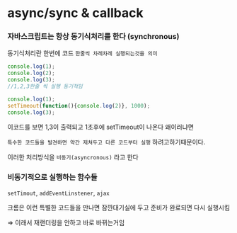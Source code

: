 # async/sync & callback

### 자바스크립트는 항상 동기식처리를 한다 (synchronous)

동기식처리란 한번에 코드 `한줄씩 차례차례 실행되는것을 의미` 

```jsx
console.log(1);
console.log(2);
console.log(3);
//1,2,3한줄 씩 실행 동기적임
```

```jsx
console.log(1);
setTimeout(function(){console.log(2)}, 1000);
console.log(3);
```

이코드를 보면 1,3이 출력되고 1초후에 setTimeout이 나온다 왜이러냐면

`특수한 코드들을 발견하면 약간 제쳐두고 다른 코드부터 실행` 하려고하기때문이다.

이러한 처리방식을 `비동기(asyncronous)` 라고 한다 

### 비동기적으로 실행하는 함수들

`setTimout`, `addEventLinstener`, `ajax` 

크롬은 이런 특별한 코드들을 만나면 잠깐대기실에 두고 준비가 완료되면 다시 실행시킴

⇒ 이래서 재랜더링을 안하고 바로 바뀌는거임